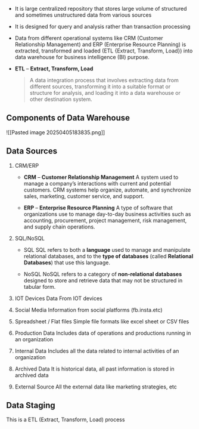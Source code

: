 
- It is large centralized repository that stores large volume of structured and sometimes unstructured data from various sources
- It is designed for query and analysis rather than transaction processing
- Data from different operational systems like CRM (Customer Relationship Management) and ERP (Enterprise Resource Planning) is extracted, transformed and loaded (ETL {Extract, Transform, Load}) into data warehouse for business intelligence (BI) purpose.


- **ETL** – **Extract, Transform, Load**
    
    > A data integration process that involves extracting data from different sources, transforming it into a suitable format or structure for analysis, and loading it into a data warehouse or other destination system.
    


## Components of Data Warehouse

![[Pasted image 20250405183835.png]]


## Data Sources

1. CRM/ERP

	- **CRM** – **Customer Relationship Management**
		A system used to manage a company’s interactions with current and potential customers. CRM systems help organize, automate, and synchronize sales, marketing, customer service, and support.
    
	- **ERP** – **Enterprise Resource Planning**
		A type of software that organizations use to manage day-to-day business activities such as accounting, procurement, project management, risk management, and supply chain operations.

2. SQL/NoSQL

	- SQL
		SQL refers to both a **language** used to manage and manipulate relational databases, and to the **type of databases** (called **Relational Databases**) that use this language.

	- NoSQL
	    NoSQL refers to a category of **non-relational databases** designed to store and retrieve data that may not be structured in tabular form.

3. IOT Devices 
		Data From IOT devices

4. Social Media
		Information from social platforms (fb.insta.etc)

5. Spreadsheet / Flat files
		Simple file formats like excel sheet or CSV files

6. Production Data
		Includes data of operations and productions running in an organization

7. Internal Data
	    Includes all the data related to internal activities of an organization

8. Archived Data 
		It is historical data, all past information is stored in archived data

9. External Source
		 All the external data like marketing strategies, etc

## Data Staging 

This is a ETL (Extract, Transform, Load) process 